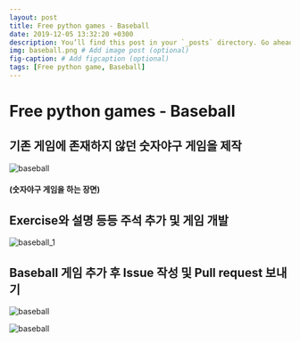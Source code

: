 ```yaml
---
layout: post
title: Free python games - Baseball
date: 2019-12-05 13:32:20 +0300
description: You’ll find this post in your `_posts` directory. Go ahead and edit it and re-build the site to see your changes. # Add post description (optional)
img: baseball.png # Add image post (optional)
fig-caption: # Add figcaption (optional)
tags: [Free python game, Baseball]
---
```


# Free python games - Baseball

## 기존 게임에 존재하지 않던 숫자야구 게임을 제작

![baseball]({{site.baseurl}}/assets/img/baseball.png)

#### (숫자야구 게임을 하는 장면)

## Exercise와 설명 등등 주석 추가 및 게임 개발

![baseball_1]({{site.baseurl}}/assets/img/baseball_1.png)

## Baseball 게임 추가 후 Issue 작성 및 Pull request 보내기

![baseball]({{site.baseurl}}/assets/img/baseball_2.png)

![baseball]({{site.baseurl}}/assets/img/baseball_3.png)
